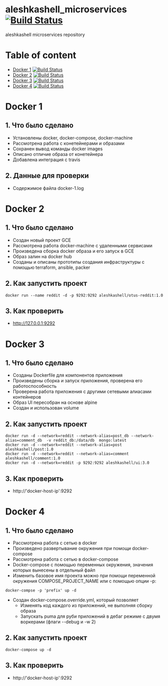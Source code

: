 # aleshkashell_microservices    [![Build Status](https://travis-ci.com/Otus-DevOps-2018-05/aleshkashell_microservices.svg?branch=master)](https://travis-ci.com/Otus-DevOps-2018-05/aleshkashell_microservices)
aleshkashell microservices repository

# Table of content
- [Docker 1](#docker-1) [![Build Status](https://travis-ci.com/Otus-DevOps-2018-05/aleshkashell_microservices.svg?branch=docker-1)](https://travis-ci.com/Otus-DevOps-2018-05/aleshkashell_microservices)
- [Docker 2](#docker-2) [![Build Status](https://travis-ci.com/Otus-DevOps-2018-05/aleshkashell_microservices.svg?branch=docker-2)](https://travis-ci.com/Otus-DevOps-2018-05/aleshkashell_microservices)
- [Docker 3](#docker-3) [![Build Status](https://travis-ci.com/Otus-DevOps-2018-05/aleshkashell_microservices.svg?branch=docker-3)](https://travis-ci.com/Otus-DevOps-2018-05/aleshkashell_microservices)
- [Docker 4](#docker-4) [![Build Status](https://travis-ci.com/Otus-DevOps-2018-05/aleshkashell_microservices.svg?branch=docker-4)](https://travis-ci.com/Otus-DevOps-2018-05/aleshkashell_microservices)

# Docker 1

## 1. Что было сделано
- Установлены docker, docker-compose, docker-machine
- Рассмотрена работа с конетейнерами и образами
- Сохранен вывод команды docker images
- Описано отличие образа от конетейнера
- Добавлена интеграция с travis

## 2. Данные для проверки
- Содержимое файла docker-1.log

# Docker 2

## 1. Что было сделано
- Создан новый проект GCE
- Рассмотрена работа docker-machine с удаленными сервисами
- Произведена сборка docker образа и его запуск в GCE
- Образ залин на docker hub
- Созданы и описаны прототипы создания инфраструктуры с помощью terraform, ansible, packer

## 2. Как запустить проект
```
docker run --name reddit -d -p 9292:9292 aleshkashell/otus-reddit:1.0
```

## 3. Как проверить
- http://127.0.0.1:9292

# Docker 3

## 1. Что было сделано
- Созданы Dockerfile для компонентов приложения
- Произведены сборка и запуск приложения, проверена его работоспособность
- Проверена работа приложения с другими сетевыми алиасами контейнеров
- Образ UI пересобран на основе alpine
- Создан и использован volume

## 2. Как запустить проект
```
docker run -d --network=reddit --network-alias=post_db --network-alias=comment_db  -v reddit_db:/data/db  mongo:latest
docker run -d --network=reddit --network-alias=post aleshkashell/post:1.0
docker run -d --network=reddit --network-alias=comment aleshkashell/comment:1.0
docker run -d --network=reddit -p 9292:9292 aleshkashell/ui:3.0
```

## 3. Как проверить
- http://'docker-host-ip':9292

# Docker 4

## 1. Что было сделано
- Рассмотрена работа с сетью в docker
- Произведено развертывание окружения при помощи docker-compose
- Рассмотрена работа с сетью в docker-compose
- Docker-compose с помощью переменных окружения, значения которых вынесены в отдельный файл
- Изменить базовое имя проекта можно при помощи переменной окружения COMPOSE_PROJECT_NAME или с помощью опции -p:
```
docker-compse -p 'prefix' up -d
```
- Создан docker-compose.override.yml, который позволяет
    - Изменять код каждого из приложений, не выполняя сборку образа
    - Запускать puma для руби приложений в дебаг режиме с двумя воркерами (флаги --debug и -w 2)

## 2. Как запустить проект
```
docker-compose up -d
```

## 3. Как проверить
- http://'docker-host-ip':9292
